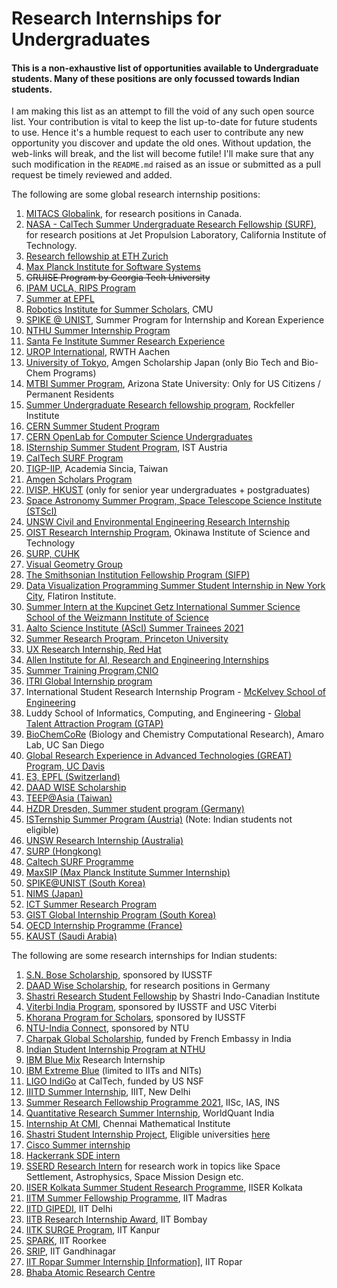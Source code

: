 # Research Internships for Undergraduates

#### This is a non-exhaustive list of opportunities available to Undergraduate students. Many of these positions are only focussed towards Indian students.

I am making this list as an attempt to fill the void of any such open source list. Your contribution is vital to keep the list up-to-date for future students to use. Hence it's a humble request to each user to contribute any new opportunity you discover and update the old ones. Without updation, the web-links will break, and the list will become futile! I'll make sure that any such modification in the `README.md` raised as an issue or submitted as a pull request be timely reviewed and added.

The following are some global research internship positions:

1.  [MITACS Globalink](https://www.mitacs.ca/en/programs/globalink/globalink-research-internship), for research positions in Canada.
2. [NASA - CalTech Summer Undergraduate Research Fellowship (SURF)](https://www.jpl.nasa.gov/edu/intern/apply/caltech-summer-undergraduate-research-fellowship/), for research positions at Jet Propulsion Laboratory, California Institute of Technology.
3. [Research fellowship at ETH Zurich](https://www.inf.ethz.ch/studies/summer-research-fellowship.html)
4. [Max Planck Institute for Software Systems](https://apply.mpi-sws.org/register/internship/)
5. ~~CRUISE Program by Georgia Tech University~~
6. [IPAM UCLA, RIPS Program](http://www.ipam.ucla.edu/programs/student-research-programs/)
7. [Summer at EPFL](https://summer.epfl.ch/)
8. [Robotics Institute for Summer Scholars](https://riss.ri.cmu.edu/), CMU
9. [SPIKE @ UNIST](http://spike.unist.ac.kr/main/main.php), Summer Program for Internship and Korean Experience
10. [NTHU Summer Internship Program](http://eng-en.web.nthu.edu.tw/files/14-1130-129169,r1447-1.php)
11. [Santa Fe Institute Summer Research Experience](https://www.santafe.edu/engage/learn/programs/undergraduate-complexity-research)
12. [UROP International](http://www.rwth-aachen.de/cms/root/Forschung/Angebote-fuer-Forschende/Angebote-fuer-Studierende/UROP/UROP-INternational/~wnr/Informationen-fuer-Studierende/?lidx=1), RWTH Aachen
13. [University of Tokyo](http://www.amgenscholars.com/japan-program), Amgen Scholarship Japan (only Bio Tech and Bio-Chem Programs)
14. [MTBI Summer Program](https://mtbi.asu.edu/summerprogram), Arizona State University: Only for US Citizens / Permanent Residents
15. [Summer Undergraduate Research fellowship program](https://www.rockefeller.edu/education-and-training/surf/), Rockfeller Institute
16. [CERN Summer Student Program](https://careers.cern/summer)  
17. [CERN OpenLab for Computer Science Undergraduates](https://openlab.cern/education)
18. [ISternship Summer Student Program](https://phd.pages.ist.ac.at/isternship/), IST Austria
19. [CalTech SURF Program](https://www.sfp.caltech.edu/programs/surf/application_information)
20. [TIGP-IIP](https://tigpsip.apps.sinica.edu.tw/index.php), Academia Sincia, Taiwan
21. [Amgen Scholars Program](amgenscholars.com/asia-program)
22. [IVISP, HKUST](https://pg.ust.hk/ivisp) (only for senior year undergraduates + postgraduates)
23. [Space Astronomy Summer Program, Space Telescope Science Institute (STScI)](http://www.stsci.edu/opportunities/space-astronomy-summer-program)
24. [UNSW Civil and Environmental Engineering Research Internship](https://www.engineering.unsw.edu.au/civil-engineering/study-with-us/international-exchange/research-internship-to-unsw-for-international-students)
25. [OIST Research Internship Program](https://groups.oist.jp/grad/research-interns), Okinawa Institute of Science and Technology
26. [SURP, CUHK](http://www.summer.cuhk.edu.hk/surp/)
27. [Visual Geometry Group](https://www.robots.ox.ac.uk/~vgg/)
28. [The Smithsonian Institution Fellowship Program (SIFP)](https://www.smithsonianofi.com/fellowship-opportunities/smithsonian-institution-fellowship-program/)
27. [Data Visualization Programming Summer Student Internship in New York City](https://simonsfoundation.wd1.myworkdayjobs.com/en-US/simonsfoundationcareers/job/162-Fifth-Avenue/Data-Visualization-Intern--SCC_R0000579), Flatiron Institute.
28. [Summer Intern at the Kupcinet Getz International Summer Science School of the Weizmann Institute of Science](https://www.weizmann.ac.il/feinberg/admissions/kupcinet-getz-international-summer-school/about-program-0)
29. [Aalto Science Institute (AScI) Summer Trainees 2021](https://www.aalto.fi/en/open-positions/aalto-science-institute-asci-summer-trainees-2021)
30. [Summer Research Program, Princeton University](https://undergraduateresearch.princeton.edu/programs/summer-programs?field_princeton_status_eligibili_value=Non-Princeton+undergrads&field_class_year_eligibility_value=Juniors&field_division_value=Engineering)
31. [UX Research Internship, Red Hat](https://us-redhat.icims.com/jobs/83084/remote-us-nc/job)
32. [Allen Institute for AI, Research and Engineering Internships](https://allenai.org/internships)
33. [Summer Training Program,CNIO](https://www.cnio.es/en/education-and-career-development/career-development-programmes/undergraduate-students/)
34. [ITRI Global Internship program](https://www.itri.org.tw/english/ListStyle.aspx?DisplayStyle=05&SiteID=1&MmmID=617731531432246346)
35. International Student Research Internship Program - [McKelvey School of Engineering](https://engineering.wustl.edu/academics/undergraduate-research/international-student-research-internship-program.html)
37. Luddy School of Informatics, Computing, and Engineering - [Global Talent Attraction Program (GTAP)](https://luddy.indiana.edu/research/student-research/fellowship.html)
38. [BioChemCoRe](https://biochemcore.ucsd.edu/) (Biology and Chemistry Computational Research), Amaro Lab, UC San Diego 
39. [Global Research Experience in Advanced Technologies (GREAT) Program, UC Davis](https://great.ucdavis.edu/)
40. [E3, EPFL (Switzerland)](https://eee.epfl.ch/)
41. [DAAD WISE Scholarship](https://www2.daad.de/deutschland/stipendium/datenbank/en/21148-scholarship-database/?detail=50015295)
42. [TEEP@Asia (Taiwan)](https://teep.studyintaiwan.org/programs/Engineering)
43. [HZDR Dresden, Summer student program (Germany)](https://www.hzdr.de/db/Cms?pOid=34387&pNid=2519)
44. [ISTernship Summer Program (Austria)](https://phd.pages.ist.ac.at/isternship/) (Note: Indian students not eligible)
45. [UNSW Research Internship (Australia)](https://www.science.unsw.edu.au/student-life/student-opportunities/research-internships)
46. [SURP (Hongkong)](http://www.summer.cuhk.edu.hk/surp/?fbclid=IwAR0-H6g4x7UetRxFQkcnK95zvgjkp81TjgCZlBgv-NjrRSxWiOxy84TZuhw)
47. [Caltech SURF Programme](http://sfp.caltech.edu/programs/surf)
48. [MaxSIP (Max Planck Institute Summer Internship)](https://imprs-ls.opencampus.net/en/maxsip_application_info)
49. [SPIKE@UNIST (South Korea)](https://spike.unist.ac.kr:10449/02_learn/learn03.php)
50. [NIMS (Japan)](https://www.nims.go.jp/eng/hr-development/internship.html)
51. [ICT Summer Research Program](https://ict.usc.edu/academics/internships/application/)
52. [GIST Global Internship Program (South Korea)](https://www.gist.ac.kr/en/html/sub07/0702.html)
53. [OECD Internship Programme (France)](https://www.oecd.org/careers/internship-programme/)
54. [KAUST (Saudi Arabia)](https://vsrp.kaust.edu.sa/)

The following are some research internships for Indian students:

1. [S.N. Bose Scholarship](http://iusstf.org/story/53-74-For-Indian-Students.html), sponsored by IUSSTF
2. [DAAD Wise Scholarship](https://www.daad.de/go/en/stipa50015295), for research positions in Germany
1. [Shastri Research Student Fellowship](https://www.shastriinstitute.org/shastri-research-student-fellowship) by Shastri Indo-Canadian Institute
2. [Viterbi India Program](https://www.iusstf.org/program/iusstf-viterbi-program), sponsored by IUSSTF and USC Viterbi
3. [Khorana Program for Scholars](https://www.iusstf.org/program/khorana-program-for-scholars), sponsored by IUSSTF
4. [NTU-India Connect](http://global.ntu.edu.sg/GMP/ic/Pages/default.aspx), sponsored by NTU
5. [Charpak Global Scholarship](https://www.inde.campusfrance.org/charpak-lab-scholarship), funded by French Embassy in India
6. [Indian Student Internship Program at NTHU](http://oga.nthu.edu.tw/news.php?id=233&lang=en)
7. [IBM Blue Mix](https://researcher.watson.ibm.com/researcher/view_group_subpage.php?id=8101) Research Internship
8. [IBM Extreme Blue](http://www-07.ibm.com/employment/in/students/extreme-blue/index.html) (limited to IITs and NITs)
9. [LIGO IndiGo](http://jobs.gw-indigo.org/tiki-index.php?page=LIGO-IndIGO+Summer+Students+Program) at CalTech, funded by US NSF
10. [IIITD Summer Internship](https://www.iiitd.ac.in/placement/internships), IIIT, New Delhi
11. [Summer Research Fellowship Programme 2021](https://web-japps.ias.ac.in:8443/fellowship2021/application_instructions.jsp), IISc, IAS, INS
12. [Quantitative Research Summer Internship](https://websim.worldquantchallenge.com/en/cms/wqc/summerprograms/india/), WorldQuant India
13. [Internship At CMI](https://www.cmi.ac.in/admissions/internships.php), Chennai Mathematical Institute
14. [Shastri Student Internship Project](https://www.shastriinstitute.org/Shastri_Student_Internship_Project), Eligible universities [here](https://www.shastriinstitute.org/member-council)
15. [Cisco Summer internship](https://jobs.cisco.com/jobs/ProjectDetail/Software-Engineer-Bachelor-s-Intern-United-States/1295250?source=Pitt+CSC&tags=CDC+SnNG+students-and-new-graduate-programs)
16. [Hackerrank SDE intern](https://breakinghierarchy.com/hackerrank-sde-intern/)
17. [SSERD Research Intern](https://www.sserd.org/internship/) for research work in topics like Space Settlement, Astrophysics, Space Mission Design etc.
18. [IISER Kolkata Summer Student Research Programme](https://www.iiserkol.ac.in/~summer.research/), IISER Kolkata
19. [IITM Summer Fellowship Programme](https://sfp.iitm.ac.in), IIT Madras
20. [IITD GIPEDI](https://web.iitd.ac.in/~subrat/SummerInternshipRules.htm), IIT Delhi
21. [IITB Research Internship Award](http://www.iitb.ac.in/en/education/research-internship), IIT Bombay
22. [IITK SURGE Program](http://surge.iitk.ac.in/about.html), IIT Kanpur
23. [SPARK](http://spark.iitr.ac.in/), IIT Roorkee
24. [SRIP](https://srip.iitgn.ac.in/info/), IIT Gandhinagar
25. [IIT Ropar Summer Internship](https://onlineportal.iitrpr.ac.in/sia-21)[ [Information]](https://www.iitrpr.ac.in/sites/default/files/Advertisement%20for%20Summer%20Internship%202021.pdf), IIT Ropar
26. [Bhaba Atomic Research Centre](http://www.barc.gov.in/student/)
